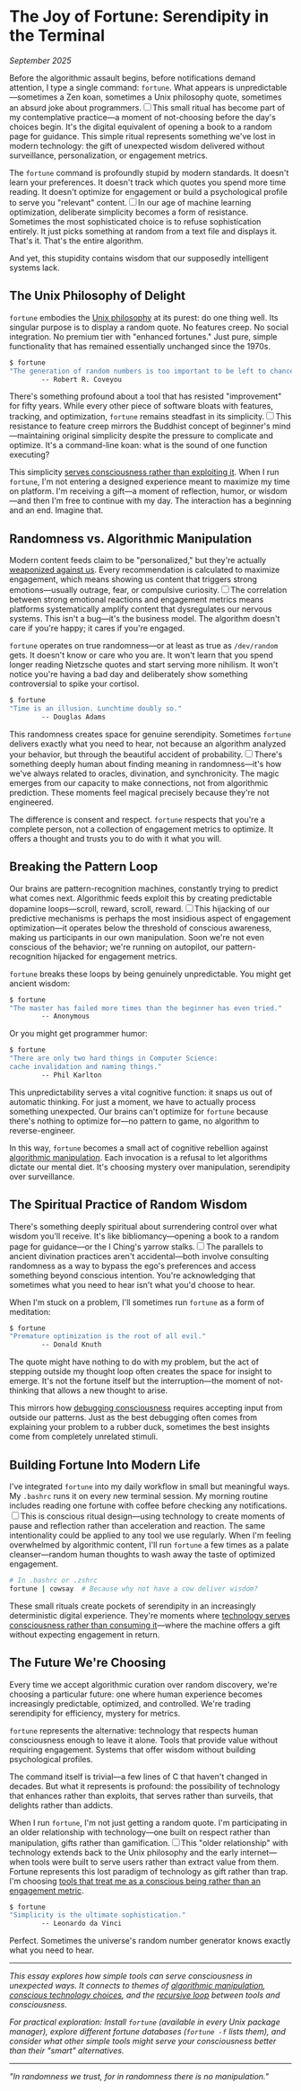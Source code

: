# The Joy of Fortune: Serendipity in the Terminal

*September 2025*

Before the algorithmic assault begins, before notifications demand attention, I type a single command: `fortune`. What appears is unpredictable—sometimes a Zen koan, sometimes a Unix philosophy quote, sometimes an absurd joke about programmers.<label for="sn-morning-ritual" class="margin-toggle sidenote-number"></label><input type="checkbox" id="sn-morning-ritual" class="margin-toggle"/><span class="sidenote">This small ritual has become part of my contemplative practice—a moment of not-choosing before the day's choices begin. It's the digital equivalent of opening a book to a random page for guidance.</span> This simple ritual represents something we've lost in modern technology: the gift of unexpected wisdom delivered without surveillance, personalization, or engagement metrics.

The `fortune` command is profoundly stupid by modern standards. It doesn't learn your preferences. It doesn't track which quotes you spend more time reading. It doesn't optimize for engagement or build a psychological profile to serve you "relevant" content.<label for="sn-algorithmic-stupidity" class="margin-toggle sidenote-number"></label><input type="checkbox" id="sn-algorithmic-stupidity" class="margin-toggle"/><span class="sidenote">In our age of machine learning optimization, deliberate simplicity becomes a form of resistance. Sometimes the most sophisticated choice is to refuse sophistication entirely.</span> It just picks something at random from a text file and displays it. That's it. That's the entire algorithm.

And yet, this stupidity contains wisdom that our supposedly intelligent systems lack.

## The Unix Philosophy of Delight

`fortune` embodies the [Unix philosophy](/essays/2025-08-31-the-case-for-bash) at its purest: do one thing well. Its singular purpose is to display a random quote. No features creep. No social integration. No premium tier with "enhanced fortunes." Just pure, simple functionality that has remained essentially unchanged since the 1970s.

```bash
$ fortune
"The generation of random numbers is too important to be left to chance."
        -- Robert R. Coveyou
```

There's something profound about a tool that has resisted "improvement" for fifty years. While every other piece of software bloats with features, tracking, and optimization, `fortune` remains steadfast in its simplicity.<label for="sn-koan" class="margin-toggle sidenote-number"></label><input type="checkbox" id="sn-koan" class="margin-toggle"/><span class="sidenote">This resistance to feature creep mirrors the Buddhist concept of beginner's mind—maintaining original simplicity despite the pressure to complicate and optimize.</span> It's a command-line koan: what is the sound of one function executing?

This simplicity [serves consciousness rather than exploiting it](/essays/2025-09-13-building-systems-that-serve-consciousness). When I run `fortune`, I'm not entering a designed experience meant to maximize my time on platform. I'm receiving a gift—a moment of reflection, humor, or wisdom—and then I'm free to continue with my day. The interaction has a beginning and an end. Imagine that.

## Randomness vs. Algorithmic Manipulation

Modern content feeds claim to be "personalized," but they're actually [weaponized against us](/essays/2025-08-26-the_algorithm_eats_virtue). Every recommendation is calculated to maximize engagement, which means showing us content that triggers strong emotions—usually outrage, fear, or compulsive curiosity.<label for="sn-engagement-emotions" class="margin-toggle sidenote-number"></label><input type="checkbox" id="sn-engagement-emotions" class="margin-toggle"/><span class="sidenote">The correlation between strong emotional reactions and engagement metrics means platforms systematically amplify content that dysregulates our nervous systems. This isn't a bug—it's the business model.</span> The algorithm doesn't care if you're happy; it cares if you're engaged.

`fortune` operates on true randomness—or at least as true as `/dev/random` gets. It doesn't know or care who you are. It won't learn that you spend longer reading Nietzsche quotes and start serving more nihilism. It won't notice you're having a bad day and deliberately show something controversial to spike your cortisol.

```bash
$ fortune
"Time is an illusion. Lunchtime doubly so."
        -- Douglas Adams
```

This randomness creates space for genuine serendipity. Sometimes `fortune` delivers exactly what you need to hear, not because an algorithm analyzed your behavior, but through the beautiful accident of probability.<label for="sn-probability-magic" class="margin-toggle sidenote-number"></label><input type="checkbox" id="sn-probability-magic" class="margin-toggle"/><span class="sidenote">There's something deeply human about finding meaning in randomness—it's how we've always related to oracles, divination, and synchronicity. The magic emerges from our capacity to make connections, not from algorithmic prediction.</span> These moments feel magical precisely because they're not engineered.

The difference is consent and respect. `fortune` respects that you're a complete person, not a collection of engagement metrics to optimize. It offers a thought and trusts you to do with it what you will.

## Breaking the Pattern Loop

Our brains are pattern-recognition machines, constantly trying to predict what comes next. Algorithmic feeds exploit this by creating predictable dopamine loops—scroll, reward, scroll, reward.<label for="sn-autopilot" class="margin-toggle sidenote-number"></label><input type="checkbox" id="sn-autopilot" class="margin-toggle"/><span class="sidenote">This hijacking of our predictive mechanisms is perhaps the most insidious aspect of engagement optimization—it operates below the threshold of conscious awareness, making us participants in our own manipulation.</span> Soon we're not even conscious of the behavior; we're running on autopilot, our pattern-recognition hijacked for engagement metrics.

`fortune` breaks these loops by being genuinely unpredictable. You might get ancient wisdom:

```bash
$ fortune
"The master has failed more times than the beginner has even tried."
        -- Anonymous
```

Or you might get programmer humor:

```bash
$ fortune
"There are only two hard things in Computer Science: 
cache invalidation and naming things."
        -- Phil Karlton
```

This unpredictability serves a vital cognitive function: it snaps us out of automatic thinking. For just a moment, we have to actually process something unexpected. Our brains can't optimize for `fortune` because there's nothing to optimize for—no pattern to game, no algorithm to reverse-engineer.

In this way, `fortune` becomes a small act of cognitive rebellion against [algorithmic manipulation](/essays/2025-08-26-the_algorithm_eats_virtue). Each invocation is a refusal to let algorithms dictate our mental diet. It's choosing mystery over manipulation, serendipity over surveillance.

## The Spiritual Practice of Random Wisdom

There's something deeply spiritual about surrendering control over what wisdom you'll receive. It's like bibliomancy—opening a book to a random page for guidance—or the I Ching's yarrow stalks.<label for="sn-divination" class="margin-toggle sidenote-number"></label><input type="checkbox" id="sn-divination" class="margin-toggle"/><span class="sidenote">The parallels to ancient divination practices aren't accidental—both involve consulting randomness as a way to bypass the ego's preferences and access something beyond conscious intention.</span> You're acknowledging that sometimes what you need to hear isn't what you'd choose to hear.

When I'm stuck on a problem, I'll sometimes run `fortune` as a form of meditation:

```bash
$ fortune
"Premature optimization is the root of all evil."
        -- Donald Knuth
```

The quote might have nothing to do with my problem, but the act of stepping outside my thought loop often creates the space for insight to emerge. It's not the fortune itself but the interruption—the moment of not-thinking that allows a new thought to arise.

This mirrors how [debugging consciousness](/essays/2025-09-05-the_recursive_loop_how_code_shapes_minds) requires accepting input from outside our patterns. Just as the best debugging often comes from explaining your problem to a rubber duck, sometimes the best insights come from completely unrelated stimuli.

## Building Fortune Into Modern Life

I've integrated `fortune` into my daily workflow in small but meaningful ways. My `.bashrc` runs it on every new terminal session. My morning routine includes reading one fortune with coffee before checking any notifications.<label for="sn-ritual-design" class="margin-toggle sidenote-number"></label><input type="checkbox" id="sn-ritual-design" class="margin-toggle"/><span class="sidenote">This is conscious ritual design—using technology to create moments of pause and reflection rather than acceleration and reaction. The same intentionality could be applied to any tool we use regularly.</span> When I'm feeling overwhelmed by algorithmic content, I'll run `fortune` a few times as a palate cleanser—random human thoughts to wash away the taste of optimized engagement.

```bash
# In .bashrc or .zshrc
fortune | cowsay  # Because why not have a cow deliver wisdom?
```

These small rituals create pockets of serendipity in an increasingly deterministic digital experience. They're moments where [technology serves consciousness rather than consuming it](/essays/2025-09-13-building-systems-that-serve-consciousness)—where the machine offers a gift without expecting engagement in return.

## The Future We're Choosing

Every time we accept algorithmic curation over random discovery, we're choosing a particular future: one where human experience becomes increasingly predictable, optimized, and controlled. We're trading serendipity for efficiency, mystery for metrics.

`fortune` represents the alternative: technology that respects human consciousness enough to leave it alone. Tools that provide value without requiring engagement. Systems that offer wisdom without building psychological profiles.

The command itself is trivial—a few lines of C that haven't changed in decades. But what it represents is profound: the possibility of technology that enhances rather than exploits, that serves rather than surveils, that delights rather than addicts.

When I run `fortune`, I'm not just getting a random quote. I'm participating in an older relationship with technology—one built on respect rather than manipulation, gifts rather than gamification.<label for="sn-older-relationship" class="margin-toggle sidenote-number"></label><input type="checkbox" id="sn-older-relationship" class="margin-toggle"/><span class="sidenote">This "older relationship" with technology extends back to the Unix philosophy and the early internet—when tools were built to serve users rather than extract value from them. Fortune represents this lost paradigm of technology as gift rather than trap.</span> I'm choosing [tools that treat me as a conscious being rather than an engagement metric](/essays/2025-08-26-programming_as_spiritual_practice).

```bash
$ fortune
"Simplicity is the ultimate sophistication."
        -- Leonardo da Vinci
```

Perfect. Sometimes the universe's random number generator knows exactly what you need to hear.

---

*This essay explores how simple tools can serve consciousness in unexpected ways. It connects to themes of [algorithmic manipulation](/essays/2025-08-26-the_algorithm_eats_virtue), [conscious technology choices](/essays/2025-08-26-programming_as_spiritual_practice), and the [recursive loop](/essays/2025-09-05-the_recursive_loop_how_code_shapes_minds) between tools and consciousness.*

*For practical exploration: Install `fortune` (available in every Unix package manager), explore different fortune databases (`fortune -f` lists them), and consider what other simple tools might serve your consciousness better than their "smart" alternatives.*

---

*"In randomness we trust, for in randomness there is no manipulation."*